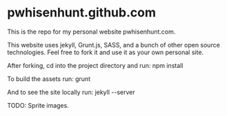 pwhisenhunt.github.com
======================
This is the repo for my personal website pwhisenhunt.com.

This website uses jekyll, Grunt.js, SASS, and a bunch of other open source technologies. Feel free to fork it and use it as your own personal site.

After forking, cd into the project directory and run: npm install

To build the assets run: grunt

And to see the site locally run: jekyll --server

TODO:
Sprite images.
